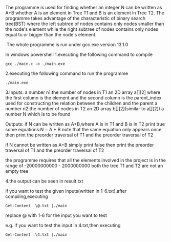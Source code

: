 The programme is used for finding whether an integer N can be written as A+B whether A is an element in Tree T1 and B is an element in Tree T2.
The programme takes advantage of the characteristic of binary search tree(BST) where the left subtree of nodes contains only nodes smaller than the node's element while the right subtree of nodes contains only nodes equal to or bigger than the node's element.

​	The whole programme is run under gcc.exe version 13.1.0

In windows powershell
1.executing the following command to compile

```
gcc ./main.c -o ./main.exe
```

2.executing the following command to run the programme 

```
./main.exe
```

3.Inputs:
a number n1:the number of nodes in T1
an 2D array a[][2] where the first column is the element and the second column is the parent_index used for constructing the relation between the children and the parent
a number n2:the number of nodes in T2
an 2D array b[][2](similar to a[][2])
a number N which is to be found 

Outputs:
if N can be written as A+B,where A is in T1 and B is in T2
print true
some equations:N = A + B
    note that the same equation only appears once
then print the preorder traversal of T1 and the preorder traversal of T2

if N cannot be written as A+B
simply print false
then print the preorder traversal of T1 and the preorder traversal of T2

the programme requires that all the elements involved in the project is in the range of -20000000000 - 2000000000
both the tree T1 and T2 are not an empty tree

4.the output can be seen in result.txt

if you want to test the given inputs(written in 1-6.txt),after compiling,executing
```
Get-Content .\@.txt |./main
```
replace @ with 1-6 for the input you want to test 

e.g. if you want to test the input in 4.txt,then executing
```
Get-Content .\4.txt |./main
```